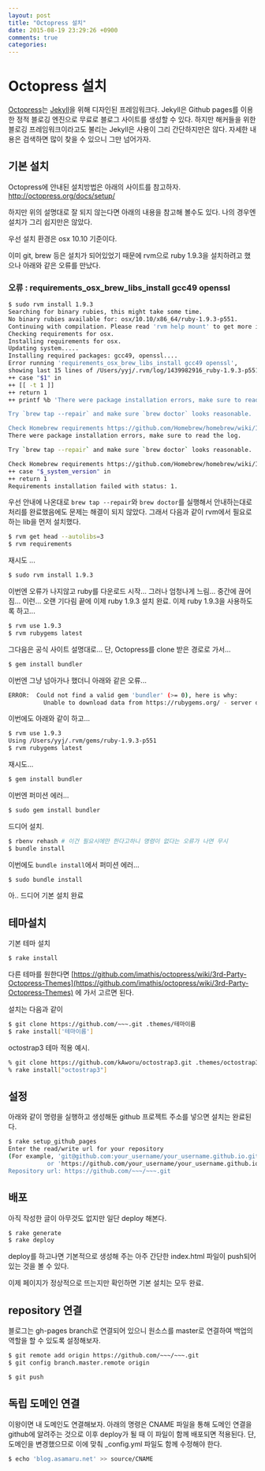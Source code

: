```yaml
---
layout: post
title: "Octopress 설치"
date: 2015-08-19 23:29:26 +0900
comments: true
categories: 
---
```

# Octopress 설치

[Octopress](http://octopress.org/)는 [Jekyll](http://jekyllrb.com/)을 위해 디자인된 프레임워크다.
Jekyll은 Github pages를 이용한 정적 블로깅 엔진으로 무료로 블로그 사이트를 생성할 수 있다.
하지만 해커들을 위한 블로깅 프레임워크이라고도 불리는 Jekyll은 사용이 그리 간단하지만은 않다.
자세한 내용은 검색하면 많이 찾을 수 있으니 그만 넘어가자.

## 기본 설치

Octopress에 안내된 설치방법은 아래의 사이트를 참고하자.
http://octopress.org/docs/setup/

하지만 위의 설명대로 잘 되지 않는다면 아래의 내용을 참고해 볼수도 있다. 나의 경우엔 설치가 그리 쉽지만은 않았다.

우선 설치 환경은 osx 10.10 기준이다.

이미 git, brew 등은 설치가 되어있었기 때문에 rvm으로 ruby 1.9.3을 설치하려고 했으나 아래와 같은 오류를 만났다.

### 오류 : requirements_osx_brew_libs_install gcc49 openssl

```bash
$ sudo rvm install 1.9.3
Searching for binary rubies, this might take some time.
No binary rubies available for: osx/10.10/x86_64/ruby-1.9.3-p551.
Continuing with compilation. Please read 'rvm help mount' to get more information on binary rubies.
Checking requirements for osx.
Installing requirements for osx.
Updating system.....
Installing required packages: gcc49, openssl....
Error running 'requirements_osx_brew_libs_install gcc49 openssl',
showing last 15 lines of /Users/yyj/.rvm/log/1439982916_ruby-1.9.3-p551/package_install_gcc49_openssl.log
++ case "$1" in
++ [[ -t 1 ]]
++ return 1
++ printf %b 'There were package installation errors, make sure to read the log.

Try `brew tap --repair` and make sure `brew doctor` looks reasonable.

Check Homebrew requirements https://github.com/Homebrew/homebrew/wiki/Installation\n'
There were package installation errors, make sure to read the log.

Try `brew tap --repair` and make sure `brew doctor` looks reasonable.

Check Homebrew requirements https://github.com/Homebrew/homebrew/wiki/Installation
++ case "$_system_version" in
++ return 1
Requirements installation failed with status: 1.

```

우선 안내에 나온대로 `brew tap --repair`와 `brew doctor`를 실행해서 안내하는대로 처리를 완료했음에도 문제는 해결이 되지 않았다.
그래서 다음과 같이 rvm에서 필요로하는 lib을 먼저 설치했다.

```bash
$ rvm get head --autolibs=3
$ rvm requirements
```

재시도 ...

```bash
$ sudo rvm install 1.9.3
```

이번엔 오류가 나지않고 ruby를 다운로드 시작... 그러나 엄청나게 느림... 중간에 끊어짐... 이런...
오랜 기다림 끝에 이제 ruby 1.9.3 설치 완료.
이제 ruby 1.9.3을 사용하도록 하고...

```bash
$ rvm use 1.9.3
$ rvm rubygems latest
```

그다음은 공식 사이트 설명대로... 단, Octopress를 clone 받은 경로로 가서...

```bash
$ gem install bundler
```

이번엔 그냥 넘아가나 했더니 아래와 같은 오류...

```bash
ERROR:  Could not find a valid gem 'bundler' (>= 0), here is why:
          Unable to download data from https://rubygems.org/ - server did not return a valid file (https://rubygems.org/latest_specs.4.8.gz)
```

이번에도 아래와 같이 하고...

```bash
$ rvm use 1.9.3
Using /Users/yyj/.rvm/gems/ruby-1.9.3-p551
$ rvm rubygems latest
```

 재시도...

```bash
$ gem install bundler
```

이번엔 퍼미션 에러...

```bash
$ sudo gem install bundler
```

드디어 설치.


```bash
$ rbenv rehash # 이건 필요시에만 한다고하니 명령이 없다는 오류가 나면 무시
$ bundle install
```

이번에도 `bundle install`에서 퍼미션 에러...

```bash
$ sudo bundle install
```

아.. 드디어 기본 설치 완료

## 테마설치

기본 테마 설치

```bash
$ rake install
```

다른 테마를 원한다면 [https://github.com/imathis/octopress/wiki/3rd-Party-Octopress-Themes](https://github.com/imathis/octopress/wiki/3rd-Party-Octopress-Themes) 에 가서 고르면 된다.

설치는 다음과 같이

```bash
$ git clone https://github.com/~~~.git .themes/테마이름
$ rake install['테마이름']
```

octostrap3 테마 적용 예시.

```bash
% git clone https://github.com/kAworu/octostrap3.git .themes/octostrap3
% rake install["octostrap3"]
```

## 설정

아래와 같이 명령을 실행하고 생성해둔 github 프로젝트 주소를 넣으면 설치는 완료된다.

```bash
$ rake setup_github_pages
Enter the read/write url for your repository
(For example, 'git@github.com:your_username/your_username.github.io.git)
           or 'https://github.com/your_username/your_username.github.io')
Repository url: https://github.com/~~~/~~~.git
```

## 배포

아직 작성한 글이 아무것도 없지만 일단 deploy 해본다.

```bash
$ rake generate
$ rake deploy
```

deploy를 하고나면 기본적으로 생성해 주는 아주 간단한 index.html 파일이 push되어 있는 것을 볼 수 있다.

이제 페이지가 정상적으로 뜨는지만 확인하면 기본 설치는 모두 완료.

## repository 연결

블로그는 gh-pages branch로 연결되어 있으니 원소스를 master로 연결하여 백업의 역할을 할 수 있도록 설정해보자.

```bash
$ git remote add origin https://github.com/~~~/~~~.git
$ git config branch.master.remote origin

$ git push
```

## 독립 도메인 연결

이왕이면 내 도메인도 연결해보자. 아래의 명령은 CNAME 파일을 통해 도메인 연결을 github에 알려주는 것으로 이후 deploy가 될 때 이 파일이 함께 배포되면 적용된다. 단, 도메인을 변경했으므로 이에 맞춰 _config.yml 파일도 함께 수정해야 한다.

```bash
$ echo 'blog.asamaru.net' >> source/CNAME
```
